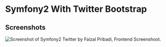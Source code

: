 # Symfony2 With Twitter Bootstrap


## Screenshots

![Screenshot of Symfony2 Twitter by Faizal Pribadi, Frontend Screenshoot.](https://github.com/FaizalPribadi/Symfony2-Basic/web/assets/img/screenshoot.png "Bundle Web Homepage")

